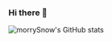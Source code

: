 ### Hi there 👋
![morrySnow's GitHub stats](https://github-readme-stats.vercel.app/api?username=guoshiqiufeng&show_icons=true&theme=jolly)
<!--
**guoshiqiufeng/guoshiqiufeng** is a ✨ _special_ ✨ repository because its `README.md` (this file) appears on your GitHub profile.

Here are some ideas to get you started:

- 🔭 I’m currently working on ...
- 🌱 I’m currently learning ...
- 👯 I’m looking to collaborate on ...
- 🤔 I’m looking for help with ...
- 💬 Ask me about ...
- 📫 How to reach me: ...
- 😄 Pronouns: ...
- ⚡ Fun fact: ...
-->
